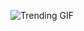 
<!-- GIF_SECTION -->
![Trending GIF](https://media4.giphy.com/media/v1.Y2lkPThiYjIxNzcyamp4OHF1dW1tMjJhb2p5NjM2NG13dzVjYTFtenc2eG1za3drdHprNCZlcD12MV9naWZzX3NlYXJjaCZjdD1n/7erBV7JsTvPuU/giphy.gif)
<!-- END_GIF_SECTION -->
